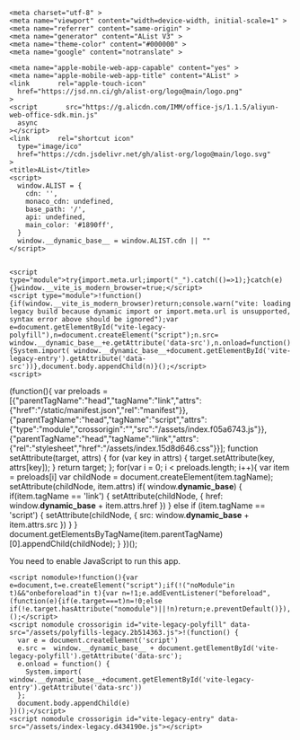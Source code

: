 <!DOCTYPE html>
<html lang="en" translate="no">
  <head>
    
    <meta charset="utf-8" >
    <meta name="viewport" content="width=device-width, initial-scale=1" >
    <meta name="referrer" content="same-origin" >
    <meta name="generator" content="AList V3" >
    <meta name="theme-color" content="#000000" >
    <meta name="google" content="notranslate" >
    
    <meta name="apple-mobile-web-app-capable" content="yes" >
    <meta name="apple-mobile-web-app-title" content="AList" >
    <link       rel="apple-touch-icon"
      href="https://jsd.nn.ci/gh/alist-org/logo@main/logo.png"
    >
    <script       src="https://g.alicdn.com/IMM/office-js/1.1.5/aliyun-web-office-sdk.min.js"
      async
    ></script>
    <link       rel="shortcut icon"
      type="image/ico"
      href="https://cdn.jsdelivr.net/gh/alist-org/logo@main/logo.svg"
    >
    <title>AList</title>
    <script>
      window.ALIST = {
        cdn: '',
        monaco_cdn: undefined,
        base_path: '/',
        api: undefined,
        main_color: '#1890ff',
      }
      window.__dynamic_base__ = window.ALIST.cdn || ""
    </script>
    
    
    <script type="module">try{import.meta.url;import("_").catch(()=>1);}catch(e){}window.__vite_is_modern_browser=true;</script>
    <script type="module">!function(){if(window.__vite_is_modern_browser)return;console.warn("vite: loading legacy build because dynamic import or import.meta.url is unsupported, syntax error above should be ignored");var e=document.getElementById("vite-legacy-polyfill"),n=document.createElement("script");n.src= window.__dynamic_base__+e.getAttribute('data-src'),n.onload=function(){System.import( window.__dynamic_base__+document.getElementById('vite-legacy-entry').getAttribute('data-src'))},document.body.appendChild(n)}();</script>
    <script>
(function(){
var preloads = [{"parentTagName":"head","tagName":"link","attrs":{"href":"/static/manifest.json","rel":"manifest"}},{"parentTagName":"head","tagName":"script","attrs":{"type":"module","crossorigin":"","src":"/assets/index.f05a6743.js"}},{"parentTagName":"head","tagName":"link","attrs":{"rel":"stylesheet","href":"/assets/index.15d8d646.css"}}];
function setAttribute(target, attrs) {
for (var key in attrs) {
  target.setAttribute(key, attrs[key]);
}
return target;
};
for(var i = 0; i < preloads.length; i++){
var item = preloads[i]
var childNode = document.createElement(item.tagName);
setAttribute(childNode, item.attrs)
if( window.__dynamic_base__) {
  if(item.tagName == 'link') {
    setAttribute(childNode, { href:  window.__dynamic_base__ + item.attrs.href })
  } else if (item.tagName == 'script') {
    setAttribute(childNode, { src:  window.__dynamic_base__ + item.attrs.src })
  }
}
document.getElementsByTagName(item.parentTagName)[0].appendChild(childNode);
}
})();
</script>
</head>
  <body>
    <noscript>You need to enable JavaScript to run this app.</noscript>
    <div id="root"></div>

    
    
    <script nomodule>!function(){var e=document,t=e.createElement("script");if(!("noModule"in t)&&"onbeforeload"in t){var n=!1;e.addEventListener("beforeload",(function(e){if(e.target===t)n=!0;else if(!e.target.hasAttribute("nomodule")||!n)return;e.preventDefault()}),!0),t.type="module",t.src=".",e.head.appendChild(t),t.remove()}}();</script>
    <script nomodule crossorigin id="vite-legacy-polyfill" data-src="/assets/polyfills-legacy.2b514363.js">!(function() {
      var e = document.createElement('script')
      e.src =  window.__dynamic_base__ + document.getElementById('vite-legacy-polyfill').getAttribute('data-src');
      e.onload = function() {
        System.import( window.__dynamic_base__+document.getElementById('vite-legacy-entry').getAttribute('data-src'))
      };
      document.body.appendChild(e)
    })();</script>
    <script nomodule crossorigin id="vite-legacy-entry" data-src="/assets/index-legacy.d434190e.js"></script>
  </body>
</html>
